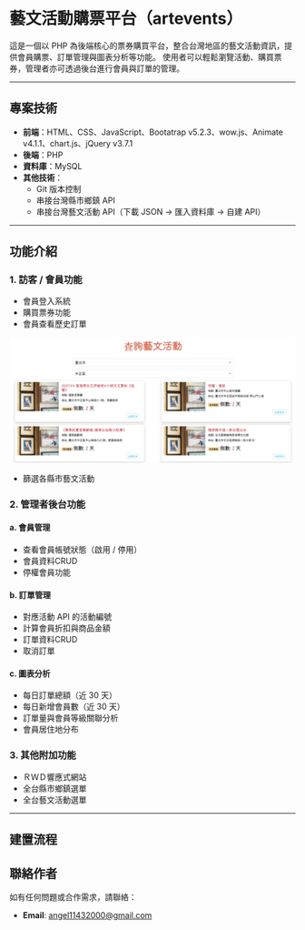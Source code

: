 # 藝文活動購票平台（artevents）

這是一個以 PHP 為後端核心的票券購買平台，整合台灣地區的藝文活動資訊，提供會員購票、訂單管理與圖表分析等功能。
使用者可以輕鬆瀏覽活動、購買票券，管理者亦可透過後台進行會員與訂單的管理。

---

## 專案技術

- **前端**：HTML、CSS、JavaScript、Bootatrap v5.2.3、wow.js、Animate v4.1.1、chart.js、jQuery v3.7.1 
- **後端**：PHP
- **資料庫**：MySQL  
- **其他技術**：
  - Git 版本控制  
  - 串接台灣縣市鄉鎮 API  
  - 串接台灣藝文活動 API（下載 JSON → 匯入資料庫 → 自建 API）  

---

##  功能介紹

### 1. 訪客 / 會員功能

- 會員登入系統
- 購買票券功能 
- 會員查看歷史訂單

![歷史訂單圖片](https://github.com/luckystargin/school2504/blob/main/images/Snipaste_2025-04-09_17-48-45.png)
- 篩選各縣市藝文活動


### 2. 管理者後台功能

#### a. 會員管理

- 查看會員帳號狀態（啟用 / 停用）
- 會員資料CRUD  
- 停權會員功能  

#### b. 訂單管理

- 對應活動 API 的活動編號  
- 計算會員折扣與商品金額  
- 訂單資料CRUD    
- 取消訂單  

#### c. 圖表分析

- 每日訂單總額（近 30 天）  
- 每日新增會員數（近 30 天）  
- 訂單量與會員等級關聯分析  
- 會員居住地分布  

### 3. 其他附加功能

- ＲＷＤ響應式網站
- 全台縣市鄉鎮選單
- 全台藝文活動選單

---


## 建置流程



## 聯絡作者
如有任何問題或合作需求，請聯絡：
- **Email**: angel11432000@gmail.com
